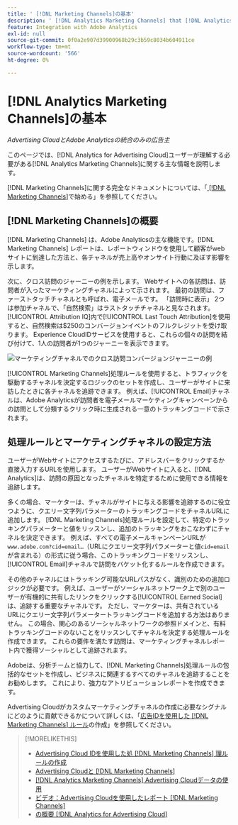 ```yaml
---
title: ' [!DNL Marketing Channels]の基本'
description: ' [!DNL Analytics Marketing Channels] that [!DNL Analytics for Advertising Cloud] ユーザーが理解する必要がある主な情報を説明します。'
feature: Integration with Adobe Analytics
exl-id: null
source-git-commit: 0f0a2e907d39900968b29c3b59c8034b604911ce
workflow-type: tm+mt
source-wordcount: '566'
ht-degree: 0%

---
```


# [!DNL Analytics Marketing Channels]の基本

*Advertising CloudとAdobe Analyticsの統合のみの広告主*

このページでは、[!DNL Analytics for Advertising Cloud]ユーザーが理解する必要がある[!DNL Analytics Marketing Channels]に関する主な情報を説明します。

[!DNL Marketing Channels]に関する完全なドキュメントについては、「[ [!DNL Marketing Channels]](https://experienceleague.adobe.com/docs/analytics/components/marketing-channels/c-getting-started-mchannel.html)で始める」を参照してください。

## [!DNL Marketing Channels]の概要

[!DNL Marketing Channels] は、Adobe Analyticsの主な機能です。[!DNL Marketing Channels] レポートは、レポートウィンドウを使用して顧客がwebサイトに到達した方法と、各チャネルが売上高やオンサイト行動に及ぼす影響を示します。

次に、クロス訪問のジャーニーの例を示します。 Webサイトへの各訪問は、訪問者が入ったマーケティングチャネルによって示されます。 最初の訪問は、ファーストタッチチャネルとも呼ばれ、電子メールです。 「訪問時に表示」 2つは参加チャネルで、「自然検索」はラストタッチチャネルと見なされます。 [!UICONTROL Attribution IQ]内で[!UICONTROL Last Touch Attribution]を使用すると、自然検索は$250のコンバージョンイベントのフルクレジットを受け取ります。 Experience CloudIDサービスを使用すると、これらの個々の訪問を結び付けて、1人の訪問者が1つのジャーニーを表示できます。

![マーケティングチャネルでのクロス訪問コンバージョンジャーニーの例](/help/integrations/assets/a4adc-mc-sample-journey.png)

[!UICONTROL Marketing Channels]処理ルールを使用すると、トラフィックを駆動するチャネルを決定するロジックのセットを作成し、ユーザーがサイトに来訪したときに各チャネルを追跡できます。 例えば、[!UICONTROL Email]チャネルは、Adobe Analyticsが訪問者を電子メールマーケティングキャンペーンからの訪問として分類するクリック時に生成される一意のトラッキングコードで示されます。

## 処理ルールとマーケティングチャネルの設定方法

ユーザーがWebサイトにアクセスするたびに、アドレスバーをクリックするか直接入力するURLを使用します。 ユーザーがWebサイトに入ると、[!DNL Analytics]は、訪問の原因となったチャネルを特定するために使用できる情報を追跡します。

多くの場合、マーケターは、チャネルがサイトに与える影響を追跡するのに役立つように、クエリー文字列パラメーターのトラッキングコードをチャネルURLに追加します。 [!DNL Marketing Channels]処理ルールを設定して、特定のトラッキングパラメーターと値をリッスンし、追加のトラッキングをおこなわずにチャネルを決定できます。 例えば、すべての電子メールキャンペーンURLが`www.adobe.com?cid=email…`（URLにクエリー文字列パラメーターと値`cid=email`が含まれる）の形式に従う場合、このトラッキングコードをリッスンし、[!UICONTROL Email]チャネルで訪問をバケット化するルールを作成できます。

その他のチャネルにはトラッキング可能なURLパスがなく、識別のための追加ロジックが必要です。 例えば、ユーザーがソーシャルネットワーク上で別のユーザーが有機的に共有したリンクをクリックする[!UICONTROL Earned Social]は、追跡する重要なチャネルです。 ただし、マーケターは、共有されているURLにクエリー文字列パラメータートラッキングコードを追加する方法はありません。 この場合、関心のあるソーシャルネットワークの参照ドメインと、有料トラッキングコードのないことをリッスンしてチャネルを決定する処理ルールを作成できます。 これらの要件を満たす訪問は、マーケティングチャネルレポート内で獲得ソーシャルとして追跡されます。

Adobeは、分析チームと協力して、[!DNL Marketing Channels]処理ルールの包括的なセットを作成し、ビジネスに関連するすべてのチャネルを追跡することをお勧めします。 これにより、強力なアトリビューションレポートを作成できます。

Advertising Cloudがカスタムマーケティングチャネルの作成に必要なシグナルにどのように貢献できるかについて詳しくは、「[広告IDを使用した [!DNL Marketing Channels] ルール](mc-ids.md)の作成」を参照してください。

>[!MORELIKETHIS]
>
>* [Advertising Cloud IDを使用した処 [!DNL Marketing Channels] 理ルールの作成](mc-ids.md)
>* [Advertising Cloudと [!DNL Marketing Channels]](mc-data-variances.md)
>* [ [!DNL Analytics Marketing Channels] Advertising Cloudデータの使用](mc-ac-data.md)
>* [ビデオ：Advertising Cloudを使用したレポート [!DNL Marketing Channels]](https://experienceleague.adobe.com/docs/advertising-cloud-learn/tutorials/analytics/analytics-reporting-a4adc.html)
>* [の概要 [!DNL Analytics for Advertising Cloud]](/help/integrations/analytics/overview.md)

